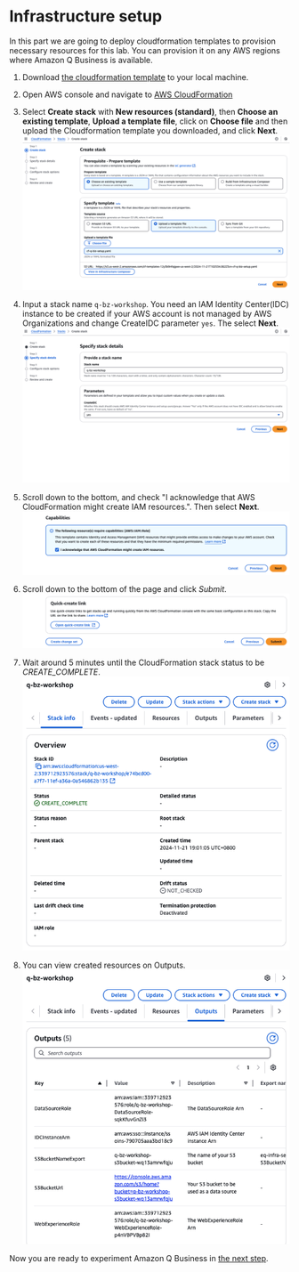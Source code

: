 # Infrastructure setup
In this part we are going to deploy cloudformation templates to provision necessary resources for this lab. You can provision it on any AWS regions where Amazon Q Business is available.

1. Download [the cloudformation template](../cf-q-biz-setup.yaml) to your local machine.
2. Open AWS console and navigate to [AWS CloudFormation](https://console.aws.amazon.com/cloudformation)
3. Select **Create stack** with **New resources (standard)**, then **Choose an existing template**, **Upload a template file**, click on **Choose file** and then upload the Cloudformation template you downloaded, and click **Next**.
![CloudFormation-1](./img/infrasetup-1.png)

4. Input a stack name `q-bz-workshop`. You need an IAM Identity Center(IDC) instance to be created if your AWS account is not managed by AWS Organizations and change CreateIDC parameter `yes`. The select **Next**.
![CloudFormation-2](./img/infrasetup-2.png)

5. Scroll down to the bottom, and check "I acknowledge that AWS CloudFormation might create IAM resources.". Then select **Next**.
![CloudFormation-3](./img/infrasetup-3.png)

6. Scroll down to the bottom of the page and click *Submit*.
![CloudFormation-4](./img/infrasetup-4.png)

7. Wait around 5 minutes until the CloudFormation stack status to be *CREATE_COMPLETE*.
![CloudFormation-5](./img/infrasetup-5.png)

8. You can view created resources on Outputs.
![CloudFormation-6](./img/infrasetup-6.png)

Now you are ready to experiment Amazon Q Business in [the next step](../q-app/README.md).